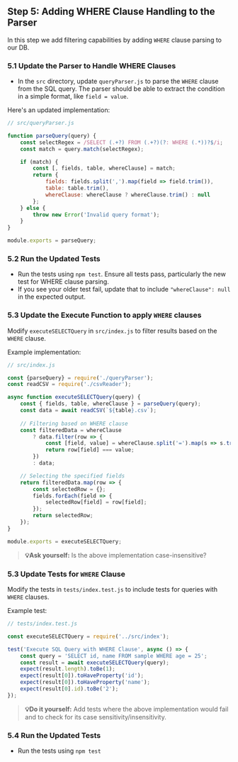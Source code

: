## Step 5: Adding WHERE Clause Handling to the Parser

In this step we add filtering capabilities by adding `WHERE` clause parsing to our DB.

### 5.1 Update the Parser to Handle WHERE Clauses
- In the `src` directory, update `queryParser.js` to parse the `WHERE` clause from the SQL query.
The parser should be able to extract the condition in a simple format, like `field = value`.

Here's an updated implementation:

```javascript
// src/queryParser.js

function parseQuery(query) {
    const selectRegex = /SELECT (.+?) FROM (.+?)(?: WHERE (.*))?$/i;
    const match = query.match(selectRegex);

    if (match) {
        const [, fields, table, whereClause] = match;
        return {
            fields: fields.split(',').map(field => field.trim()),
            table: table.trim(),
            whereClause: whereClause ? whereClause.trim() : null
        };
    } else {
        throw new Error('Invalid query format');
    }
}

module.exports = parseQuery;
```

### 5.2 Run the Updated Tests
- Run the tests using `npm test`. Ensure all tests pass, particularly the new test for WHERE clause parsing.
- If you see your older test fail, update that to include `"whereClause": null` in the expected output.

### 5.3 Update the Execute Function to apply `WHERE` clauses
Modify `executeSELECTQuery` in `src/index.js` to filter results based on the `WHERE` clause.

Example implementation:

```javascript
// src/index.js

const {parseQuery} = require('./queryParser');
const readCSV = require('./csvReader');

async function executeSELECTQuery(query) {
    const { fields, table, whereClause } = parseQuery(query);
    const data = await readCSV(`${table}.csv`);
    
    // Filtering based on WHERE clause
    const filteredData = whereClause
        ? data.filter(row => {
            const [field, value] = whereClause.split('=').map(s => s.trim());
            return row[field] === value;
        })
        : data;

    // Selecting the specified fields
    return filteredData.map(row => {
        const selectedRow = {};
        fields.forEach(field => {
            selectedRow[field] = row[field];
        });
        return selectedRow;
    });
}

module.exports = executeSELECTQuery;
```

> **💡Ask yourself:** Is the above implementation case-insensitive?

### 5.3 Update Tests for `WHERE` Clause
Modify the tests in `tests/index.test.js` to include tests for queries with `WHERE` clauses.

Example test:
```javascript
// tests/index.test.js

const executeSELECTQuery = require('../src/index');

test('Execute SQL Query with WHERE Clause', async () => {
    const query = 'SELECT id, name FROM sample WHERE age = 25';
    const result = await executeSELECTQuery(query);
    expect(result.length).toBe(1);
    expect(result[0]).toHaveProperty('id');
    expect(result[0]).toHaveProperty('name');
    expect(result[0].id).toBe('2');
});
```

> **💡Do it yourself:** Add tests where the above 
implementation would fail and to check for its case sensitivity/insensitivity.

### 5.4 Run the Updated Tests
- Run the tests using `npm test`


